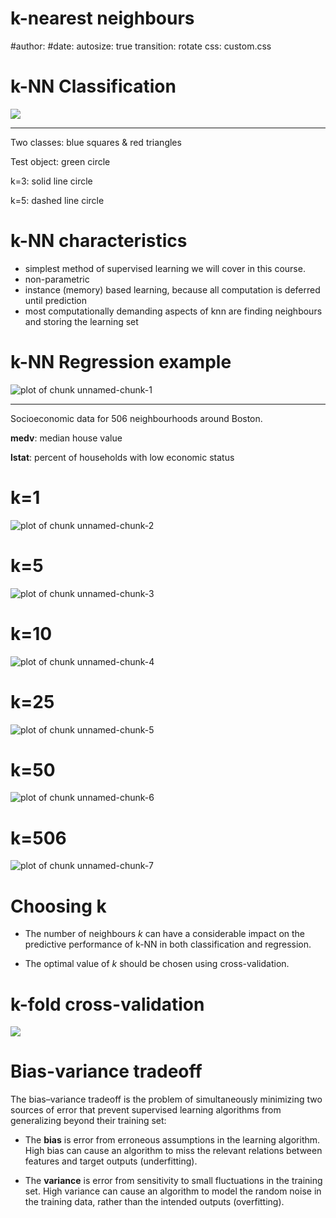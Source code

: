 k-nearest neighbours
========================================================
#author:
#date:
autosize: true
transition: rotate
css: custom.css


k-NN Classification
=====================================================
![](img/knn_classification.svg)
***
Two classes: blue squares & red triangles

Test object: green circle

k=3: solid line circle

k=5: dashed line circle


k-NN characteristics
=====================================================
- simplest method of supervised learning we will cover in this course.
- non-parametric
- instance (memory) based learning, because all computation is deferred until prediction
- most computationally demanding aspects of knn are finding neighbours and storing the learning set


k-NN Regression example
====================================================
![plot of chunk unnamed-chunk-1](k-nearest-neighbours-figure/unnamed-chunk-1-1.png)
***
Socioeconomic data for 506 neighbourhoods around Boston.

**medv**: median house value

**lstat**: percent of households with low economic status

k=1
===========
![plot of chunk unnamed-chunk-2](k-nearest-neighbours-figure/unnamed-chunk-2-1.png)

k=5
=========
![plot of chunk unnamed-chunk-3](k-nearest-neighbours-figure/unnamed-chunk-3-1.png)

k=10
=========
![plot of chunk unnamed-chunk-4](k-nearest-neighbours-figure/unnamed-chunk-4-1.png)

k=25
============
![plot of chunk unnamed-chunk-5](k-nearest-neighbours-figure/unnamed-chunk-5-1.png)

k=50
==============
![plot of chunk unnamed-chunk-6](k-nearest-neighbours-figure/unnamed-chunk-6-1.png)

k=506
=================
![plot of chunk unnamed-chunk-7](k-nearest-neighbours-figure/unnamed-chunk-7-1.png)


Choosing k
========================================================

- The number of neighbours *k* can have a considerable impact on the predictive performance of k-NN in both classification and regression.

- The optimal value of *k* should be chosen using cross-validation.


k-fold cross-validation
=========================
![](img/cross-validation.png)


Bias-variance tradeoff
==========================================================

The bias–variance tradeoff is the problem of simultaneously minimizing two sources of error that prevent supervised learning algorithms from generalizing beyond their training set:

- The **bias** is error from erroneous assumptions in the learning algorithm. High bias can cause an algorithm to miss the relevant relations between features and target outputs (underfitting).

- The **variance** is error from sensitivity to small fluctuations in the training set. High variance can cause an algorithm to model the random noise in the training data, rather than the intended outputs (overfitting).


